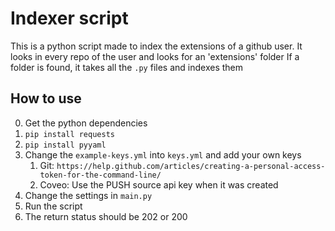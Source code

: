 # Indexer script
This is a python script made to index the extensions of a github user.
It looks in every repo of the user and looks for an 'extensions' folder
If a folder is found, it takes all the `.py` files and indexes them

## How to use
0. Get the python dependencies
 1. `pip install requests`
 2. `pip install pyyaml`
1. Change the `example-keys.yml` into `keys.yml` and add your own keys
	1. Git: `https://help.github.com/articles/creating-a-personal-access-token-for-the-command-line/`
	2. Coveo: Use the PUSH source api key when it was created
2. Change the settings in `main.py`
3. Run the script
4. The return status should be 202 or 200